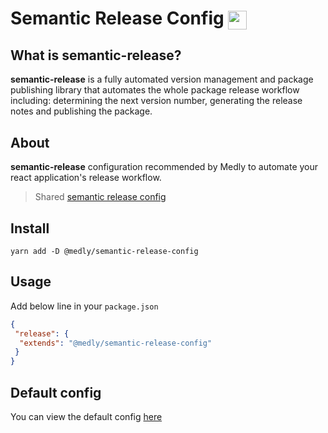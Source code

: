 # Semantic Release Config <img style="vertical-align: middle" height="30" src="https://gblobscdn.gitbook.com/spaces%2F-LGsE7zdvzHI5cG-XV6p%2Favatar.png?alt=media">

## What is semantic-release?

**semantic-release** is a fully automated version management and package publishing library that automates the whole package release workflow including: determining the next version number, generating the release notes and publishing the package.

## About

**semantic-release** configuration recommended by Medly to automate your react application's release workflow.

> Shared [semantic release config](https://semantic-release.gitbook.io/semantic-release/usage/configuration)

## Install

```shell
yarn add -D @medly/semantic-release-config
```

## Usage

Add below line in your `package.json`

```json
{
 "release": {
  "extends": "@medly/semantic-release-config"
 }
}
```

## Default config

You can view the default config [here](index.json)